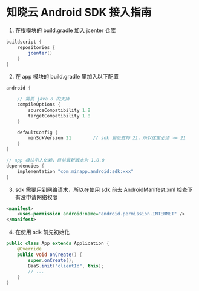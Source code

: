 ﻿# 知晓云 Android SDK 接入指南

1. 在根模块的 build.gradle 加入 jcenter 仓库

```gradle
buildscript {
    repositories {
        jcenter()   
    }
}
```

2. 在 app 模块的 build.gradle 里加入以下配置

```gradle
android {

    // 需要 java 8 的支持
    compileOptions {
        sourceCompatibility 1.8
        targetCompatibility 1.8
    }

    defaultConfig {
        minSdkVersion 21        // sdk 最低支持 21，所以这里必须 >= 21
    }
}

// app 模块引入依赖，目前最新版本为 1.0.0
dependencies {
    implementation "com.minapp.android:sdk:xxx"
}
```

3. sdk 需要用到网络请求，所以在使用 sdk 前去 AndroidManifest.xml 检查下有没申请网络权限

```xml
<manifest>
    <uses-permission android:name="android.permission.INTERNET" />
</manifest>
```

4. 在使用 sdk 前先初始化
```java
public class App extends Application {
    @Override
    public void onCreate() {
        super.onCreate();
        BaaS.init("clientId", this);
        // ...
    }
}
```